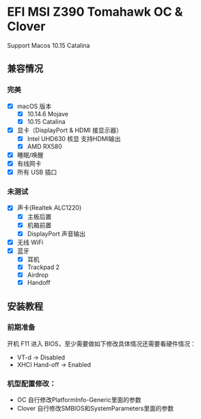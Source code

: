 # EFI MSI Z390 Tomahawk OC & Clover

Support Macos 10.15 Catalina

## 兼容情况

### 完美

- [x] macOS 版本
    - [x] 10.14.6 Mojave
    - [x] 10.15 Catalina
- [x] 显卡（DisplayPort & HDMI 接显示器）
    - [x] Intel UHD630 核显 支持HDMI输出
    - [x] AMD RX580

- [x] 睡眠/唤醒
- [x] 有线网卡
- [x] 所有 USB 插口

### 未测试
- [x] 声卡(Realtek ALC1220)
    - [x] 主板后置
    - [x] 机箱前置
    - [x] DisplayPort 声音输出
- [x] 无线 WiFi
- [x] 蓝牙
    - [x] 耳机
    - [x] Trackpad 2
    - [x] Airdrop
    - [x] Handoff

## 安装教程

### 前期准备

开机 F11 进入 BIOS，至少需要做如下修改具体情况还需要看硬件情况：

- VT-d -> Disabled
- XHCI Hand-off -> Enabled

### 机型配置修改：

- OC 自行修改PlatformInfo-Generic里面的参数
- Clover 自行修改SMBIOS和SystemParameters里面的参数

